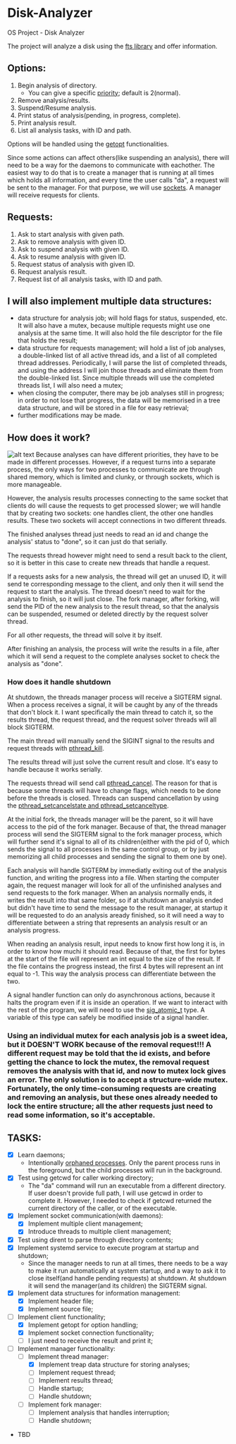 # Disk-Analyzer
OS Project - Disk Analyzer

The project will analyze a disk using the [fts library](https://man7.org/linux/man-pages/man3/fts.3.html) and offer information.
## Options:
1. Begin analysis of directory.
	- You can give a specific [priority](https://linux.die.net/man/2/setpriority); default is 2(normal).
2. Remove analysis/results.
3. Suspend/Resume analysis.
4. Print status of analysis(pending, in progress, complete).
5. Print analysis result.
6. List all analysis tasks, with ID and path.

Options will be handled using the [getopt](https://man7.org/linux/man-pages/man3/getopt.3.html) functionalities.

Since some actions can affect others(like suspending an analysis), there will need to be a way for the daemons to communicate with eachother. The easiest way to do that is to create a manager that is running at all times which holds all information, and every time the user calls "da", a request will be sent to the manager. For that purpose, we will use [sockets](https://www.geeksforgeeks.org/socket-programming-cc/).
A manager will receive requests for clients.
## Requests:
1. Ask to start analysis with given path.
2. Ask to remove analysis with given ID.
3. Ask to suspend analysis with given ID.
4. Ask to resume analysis with given ID.
5. Request status of analysis with given ID.
6. Request analysis result.
7. Request list of all analysis tasks, with ID and path.

## I will also implement multiple data structures:
- data structure for analysis job; will hold flags for status, suspended, etc. It will also have a mutex, because multiple requests might use one analysis at the same time. It will also hold the file descriptor for the file that holds the result;
- data structure for requests management; will hold a list of job analyses, a double-linked list of all active thread ids, and a list of all completed thread addresses. Periodically, I will parse the list of completed threads, and using the address I will join those threads and eliminate them from the double-linked list. Since multiple threads will use the completed threads list, I will also need a mutex;
- when closing the computer, there may be job analyses still in progress; in order to not lose that progress, the data will be memorised in a tree data structure, and will be stored in a file for easy retrieval;
- further modifications may be made.

## How does it work?
![alt text](https://user-images.githubusercontent.com/100515480/205260201-cb1b4e32-ef8e-43c3-bbde-78d56a4900d9.png)
Because analyses can have different priorities, they have to be made in different processes. However, if a request turns into a separate process, the only ways for two processes to communicate are through shared memory, which is limited and clunky, or through sockets, which is more manageable.

However, the analysis results processes connecting to the same socket that clients do will cause the requests to get processed slower; we will handle that by creating two sockets: one handles client, the other one handles results. These two sockets will accept connections in two different threads.

The finished analyses thread just needs to read an id and change the analysis' status to "done", so it can just do that serially.

The requests thread however might need to send a result back to the client, so it is better in this case to create new threads that handle a request.

If a requests asks for a new analysis, the thread will get an unused ID, it will send te corresponding message to the client, and only then it will send the request to start the analysis. The thread doesn't need to wait for the analysis to finish, so it will just close. The fork manager, after forking, will send the PID of the new analysis to the result thread, so that the analysis can be suspended, resumed or deleted directly by the request solver thread.

For all other requests, the thread will solve it by itself.

After finishing an analysis, the process will write the results in a file, after which it will send a request to the complete analyses socket to check the analysis as "done".

### How does it handle shutdown
At shutdown, the threads manager process will receive a SIGTERM signal. When a process receives a signal, it will be caught by any of the threads that don't block it. I want specifically the main thread to catch it, so the results thread, the request thread, and the request solver threads will all block SIGTERM.

The main thread will manually send the SIGINT signal to the results and request threads with [pthread_kill](https://man7.org/linux/man-pages/man3/pthread_kill.3.html).

The results thread will just solve the current result and close. It's easy to handle because it works serially.

The requests thread will send call [pthread_cancel](https://man7.org/linux/man-pages/man3/pthread_cancel.3.html). The reason for that is because some threads will have to change flags, which needs to be done before the threads is closed. Threads can suspend cancellation by using the [pthread_setcancelstate and pthread_setcanceltype](https://man7.org/linux/man-pages/man3/pthread_setcancelstate.3.html).

At the initial fork, the threads manager will be the parent, so it will have access to the pid of the fork manager. Because of that, the thread manager process will send the SIGTERM signal to the fork manager process, which will further send it's signal to all of its children(either with the pid of 0, which sends the signal to all processes in the same control group, or by just memorizing all child processes and sending the signal to them one by one).

Each analysis will handle SIGTERM by immediatly exiting out of the analysis function, and writing the progress into a file. When starting the computer again, the request manager will look for all of the unfinished analyses and send requests to the fork manager. When an analysis normally ends, it writes the result into that same folder, so if at shutdown an analysis ended but didn't have time to send the message to the result manager, at startup it will be requested to do an analysis aready finished, so it will need a way to differentiate between a string that represents an analysis result or an analysis progress.

When reading an analysis result, input needs to know first how long it is, in order to know how muchi it should read. Because of that, the first for bytes at the start of the file will represent an int equal to the size of the result. If the file contains the progress instead, the first 4 bytes will represent an int equal to -1. This way the analysis process can differentiate between the two. 


A signal handler function can only do asynchronous actions, because it halts the program even if it is inside an operation. If we want to interact with the rest of the program, we will need to use the [sig_atomic_t](https://www.alphacodingskills.com/c/notes/c-signal-sig-atomic-t.php) type. A variable of this type can safely be modified inside of a signal handler.


### Using an individual mutex for each analysis job is a sweet idea, but it DOESN'T WORK because of the removal request!!! A different request may be told that the id exists, and before getting the chance to lock the mutex, the removal request removes the analysis with that id, and now to mutex lock gives an error. The only solution is to accept a structure-wide mutex. Fortunately, the only time-consuming requests are creating and removing an analysis, but these ones already needed to lock the entire structure; all the ather requests just need to read some information, so it's acceptable.


## TASKS:
- [x] Learn daemons;
	- Intentionally [orphaned processes](https://stackoverflow.com/a/17955149). Only the parent process runs in the foreground, but the child processes will run in the background.
- [x] Test using getcwd for caller working directory;
	- The "da" command will run an executable from a different directory. If user doesn't provide full path, I will use getcwd in order to complete it. However, I needed to check if getcwd returned the current directory of the caller, or of the executable.
- [x] Implement socket communication(with daemons):
	- [x] Implement multiple client management;
	- [x] Introduce threads to multiple client management;
- [x] Test using dirent to parse through directory contents;
- [x] Implement systemd service to execute program at startup and shutdown;
	- Since the manager needs to run at all times, there needs to be a way to make it run automatically at system startup, and a way to ask it to close itself(and handle pending requests) at shutdown. At shutdown it will send the manager(and its children) the SIGTERM signal.
- [x] Implement data structures for information management:
	- [x] Implement header file;
	- [x] Implement source file;
- [ ] Implement client functionality;
	- [x] Implement getopt for option handling;
	- [x] Implement socket connection functionality;
	- [ ] I just need to receive the result and print it;
- [ ] Implement manager functionality:
	- [ ] Implement thread manager:
		- [x] Implement treap data structure for storing analyses;
		- [ ] Implement request thread;
		- [ ] Implement results thread;
		- [ ] Handle startup;
		- [ ] Handle shutdown;
	- [ ] Implement fork manager:
		- [ ] Implement analysis that handles interruption;
		- [ ] Handle shutdown;
- TBD
